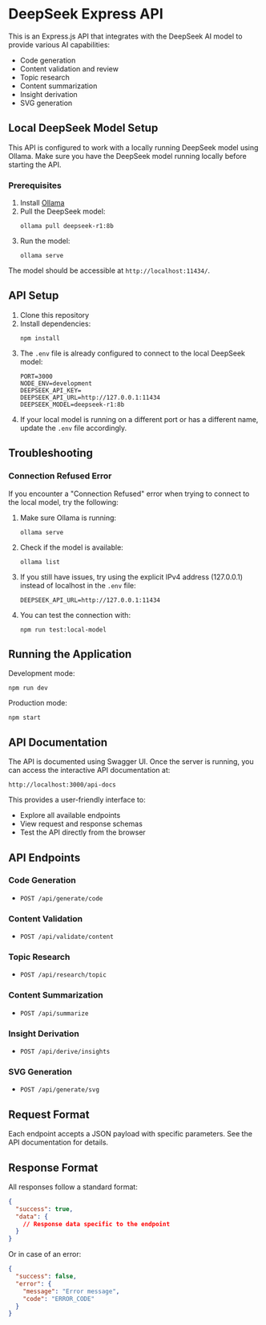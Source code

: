 # DeepSeek Express API

This is an Express.js API that integrates with the DeepSeek AI model to provide various AI capabilities:

- Code generation
- Content validation and review
- Topic research
- Content summarization
- Insight derivation
- SVG generation

## Local DeepSeek Model Setup

This API is configured to work with a locally running DeepSeek model using Ollama. Make sure you have the DeepSeek model running locally before starting the API.

### Prerequisites

1. Install [Ollama](https://ollama.ai/)
2. Pull the DeepSeek model:
   ```
   ollama pull deepseek-r1:8b
   ```
3. Run the model:
   ```
   ollama serve
   ```

The model should be accessible at `http://localhost:11434/`.

## API Setup

1. Clone this repository
2. Install dependencies:
   ```
   npm install
   ```
3. The `.env` file is already configured to connect to the local DeepSeek model:
   ```
   PORT=3000
   NODE_ENV=development
   DEEPSEEK_API_KEY=
   DEEPSEEK_API_URL=http://127.0.0.1:11434
   DEEPSEEK_MODEL=deepseek-r1:8b
   ```
4. If your local model is running on a different port or has a different name, update the `.env` file accordingly.

## Troubleshooting

### Connection Refused Error

If you encounter a "Connection Refused" error when trying to connect to the local model, try the following:

1. Make sure Ollama is running:
   ```
   ollama serve
   ```

2. Check if the model is available:
   ```
   ollama list
   ```

3. If you still have issues, try using the explicit IPv4 address (127.0.0.1) instead of localhost in the `.env` file:
   ```
   DEEPSEEK_API_URL=http://127.0.0.1:11434
   ```

4. You can test the connection with:
   ```
   npm run test:local-model
   ```

## Running the Application

Development mode:
```
npm run dev
```

Production mode:
```
npm start
```

## API Documentation

The API is documented using Swagger UI. Once the server is running, you can access the interactive API documentation at:

```
http://localhost:3000/api-docs
```

This provides a user-friendly interface to:
- Explore all available endpoints
- View request and response schemas
- Test the API directly from the browser

## API Endpoints

### Code Generation
- `POST /api/generate/code`

### Content Validation
- `POST /api/validate/content`

### Topic Research
- `POST /api/research/topic`

### Content Summarization
- `POST /api/summarize`

### Insight Derivation
- `POST /api/derive/insights`

### SVG Generation
- `POST /api/generate/svg`

## Request Format

Each endpoint accepts a JSON payload with specific parameters. See the API documentation for details.

## Response Format

All responses follow a standard format:
```json
{
  "success": true,
  "data": {
    // Response data specific to the endpoint
  }
}
```

Or in case of an error:
```json
{
  "success": false,
  "error": {
    "message": "Error message",
    "code": "ERROR_CODE"
  }
}
``` 